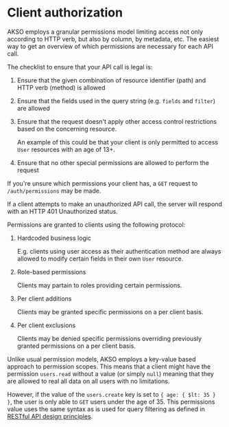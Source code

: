 # Client authorization
AKSO employs a granular permissions model limiting access not only according to HTTP verb, but also by column, by metadata, etc. The easiest way to get an overview of which permissions are necessary for each API call.

The checklist to ensure that your API call is legal is:
1. Ensure that the given combination of resource identifier (path) and HTTP verb (method) is allowed
2. Ensure that the fields used in the query string (e.g. `fields` and `filter`) are allowed
3. Ensure that the request doesn't apply other access control restrictions based on the concerning resource.

	An example of this could be that your client is only permitted to access `User` resources with an age of 13+.

4. Ensure that no other special permissions are allowed to perform the request

If you're unsure which permissions your client has, a `GET` request to `/auth/permissions` may be made.

If a client attempts to make an unauthorized API call, the server will respond with an HTTP 401 Unauthorized status.

Permissions are granted to clients using the following protocol:
1. Hardcoded business logic

	E.g. clients using user access as their authentication method are always allowed to modify certain fields in their own `User` resource.

2. Role-based permissions

	Clients may partain to roles providing certain permissions.

3. Per client additions

	Clients may be granted specific permissions on a per client basis.

4. Per client exclusions

	Clients may be denied specific permissions overriding previously granted permissions on a per client basis.

Unlike usual permission models, AKSO employs a key-value based approach to permission scopes. This means that a client might have the permission `users.read` without a value (or simply `null`) meaning that they are allowed to real all data on all users with no limitations.

However, if the value of the `users.create` key is set to `{ age: { $lt: 35 } }`, the user is only able to `GET` users under the age of 35. This permissions value uses the same syntax as is used for query filtering as defined in [RESTful API design principles](restful.md).
